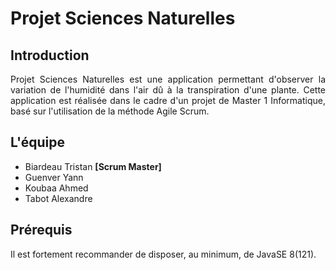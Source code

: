 # Projet Sciences Naturelles

## Introduction
<p align="justify">
Projet Sciences Naturelles est une application permettant d'observer la variation de l'humidité dans l'air dû à la transpiration d'une plante.
Cette application est réalisée dans le cadre d'un projet de Master 1 Informatique, basé sur l'utilisation de la méthode Agile Scrum.
</p>

## L'équipe
* Biardeau Tristan __[Scrum Master]__
* Guenver Yann
* Koubaa Ahmed
* Tabot Alexandre

## Prérequis
Il est fortement recommander de disposer, au minimum, de JavaSE 8(121).
